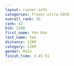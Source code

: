 ```yaml
---
layout: runner-info 
categories: fraser-ultra-2019 
overall_rank: 56
rank: 42
bib: 2208
first_name: Yen Ken
last_name: See
distance: 22KM
category: 22KM
gender: Male
finish_time: 3-45-51
---
```

